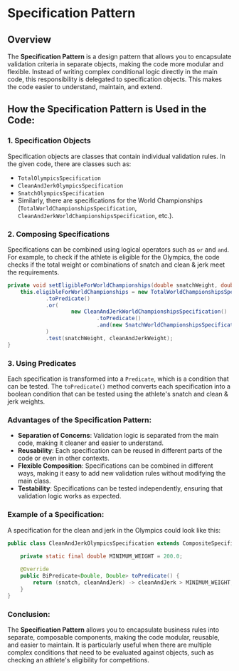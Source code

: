 
# Specification Pattern

## Overview

The **Specification Pattern** is a design pattern that allows you to encapsulate validation criteria in separate objects, making the code more modular and flexible. Instead of writing complex conditional logic directly in the main code, this responsibility is delegated to specification objects. This makes the code easier to understand, maintain, and extend.

## How the Specification Pattern is Used in the Code:

### 1. Specification Objects

Specification objects are classes that contain individual validation rules. In the given code, there are classes such as:

- `TotalOlympicsSpecification`
- `CleanAndJerkOlympicsSpecification`
- `SnatchOlympicsSpecification`
- Similarly, there are specifications for the World Championships (`TotalWorldChampionshipsSpecification`, `CleanAndJerkWorldChampionshipsSpecification`, etc.).

### 2. Composing Specifications

Specifications can be combined using logical operators such as `or` and `and`. For example, to check if the athlete is eligible for the Olympics, the code checks if the total weight or combinations of snatch and clean & jerk meet the requirements.

```java
private void setEligibleForWorldChampionships(double snatchWeight, double cleanAndJerkWeight) {
    this.eligibleForWorldChampionships = new TotalWorldChampionshipsSpecification()
            .toPredicate()
            .or(
                    new CleanAndJerkWorldChampionshipsSpecification()
                            .toPredicate()
                            .and(new SnatchWorldChampionshipsSpecification().toPredicate())
            )
            .test(snatchWeight, cleanAndJerkWeight);
}
```

### 3. Using Predicates

Each specification is transformed into a `Predicate`, which is a condition that can be tested. The `toPredicate()` method converts each specification into a boolean condition that can be tested using the athlete's snatch and clean & jerk weights.

### Advantages of the Specification Pattern:

- **Separation of Concerns**: Validation logic is separated from the main code, making it cleaner and easier to understand.
- **Reusability**: Each specification can be reused in different parts of the code or even in other contexts.
- **Flexible Composition**: Specifications can be combined in different ways, making it easy to add new validation rules without modifying the main class.
- **Testability**: Specifications can be tested independently, ensuring that validation logic works as expected.

### Example of a Specification:

A specification for the clean and jerk in the Olympics could look like this:

```java
public class CleanAndJerkOlympicsSpecification extends CompositeSpecification<Double> {
    
    private static final double MINIMUM_WEIGHT = 200.0;

    @Override
    public BiPredicate<Double, Double> toPredicate() {
        return (snatch, cleanAndJerk) -> cleanAndJerk > MINIMUM_WEIGHT;
    }
}

```

### Conclusion:

The **Specification Pattern** allows you to encapsulate business rules into separate, composable components, making the code modular, reusable, and easier to maintain. It is particularly useful when there are multiple complex conditions that need to be evaluated against objects, such as checking an athlete's eligibility for competitions.
